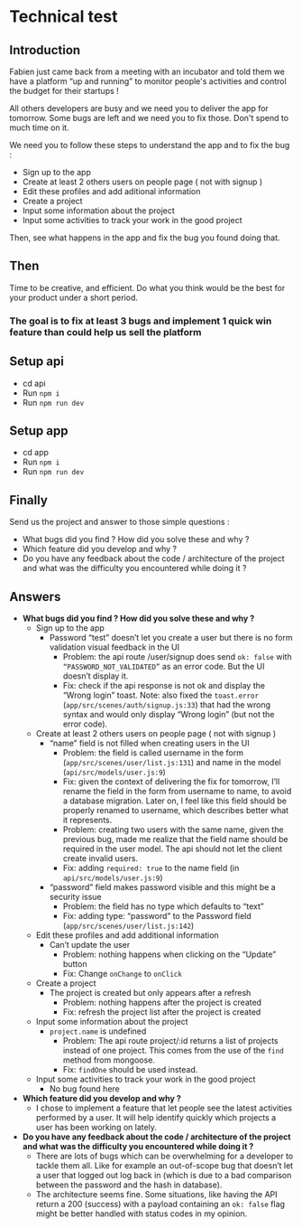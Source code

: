 # Technical test

## Introduction

Fabien just came back from a meeting with an incubator and told them we have a platform “up and running” to monitor people's activities and control the budget for their startups !

All others developers are busy and we need you to deliver the app for tomorrow.
Some bugs are left and we need you to fix those. Don't spend to much time on it.

We need you to follow these steps to understand the app and to fix the bug : 
 - Sign up to the app
 - Create at least 2 others users on people page ( not with signup ) 
 - Edit these profiles and add aditional information 
 - Create a project
 - Input some information about the project
 - Input some activities to track your work in the good project
  
Then, see what happens in the app and fix the bug you found doing that.

## Then
Time to be creative, and efficient. Do what you think would be the best for your product under a short period.

### The goal is to fix at least 3 bugs and implement 1 quick win feature than could help us sell the platform

## Setup api

- cd api
- Run `npm i`
- Run `npm run dev`

## Setup app

- cd app
- Run `npm i`
- Run `npm run dev`

## Finally

Send us the project and answer to those simple questions : 
- What bugs did you find ? How did you solve these and why ? 
- Which feature did you develop and why ? 
- Do you have any feedback about the code / architecture of the project and what was the difficulty you encountered while doing it ? 

## Answers

- **What bugs did you find ? How did you solve these and why ?**
    - Sign up to the app
        - Password “test” doesn’t let you create a user but there is no form validation visual feedback in the UI
            - Problem: the api route /user/signup does send `ok: false` with `“PASSWORD_NOT_VALIDATED”` as an error code. But the UI doesn’t display it.
            - Fix: check if the api response is not ok and display the “Wrong login” toast. Note: also fixed the `toast.error` (`app/src/scenes/auth/signup.js:33`) that had the wrong syntax and would only display “Wrong login” (but not the error code).
    - Create at least 2 others users on people page ( not with signup )
        - “name” field is not filled when creating users in the UI
            - Problem: the field is called username in the form (`app/src/scenes/user/list.js:131`) and name in the model (`api/src/models/user.js:9`)
            - Fix: given the context of delivering the fix for tomorrow, I’ll rename the field in the form from username to name, to avoid a database migration. Later on, I feel like this field should be properly renamed to username, which describes better what it represents.
            - Problem: creating two users with the same name, given the previous bug, made me realize that the field name should be required in the user model. The api should not let the client create invalid users.
            - Fix: adding `required: true` to the name field (in `api/src/models/user.js:9`)
        - “password” field makes password visible and this might be a security issue
            - Problem: the field has no type which defaults to “text”
            - Fix: adding type: “password” to the Password field (`app/src/scenes/user/list.js:142`)
    - Edit these profiles and add additional information
        - Can’t update the user
            - Problem: nothing happens when clicking on the “Update” button
            - Fix: Change `onChange` to `onClick`
    - Create a project
        - The project is created but only appears after a refresh
            - Problem: nothing happens after the project is created
            - Fix: refresh the project list after the project is created
    - Input some information about the project
        - `project.name` is undefined
            - Problem: The api route project/:id returns a list of projects instead of one project. This comes from the use of the `find` method from mongoose.
            - Fix: `findOne` should be used instead.
    - Input some activities to track your work in the good project
        - No bug found here
- **Which feature did you develop and why ?**
    - I chose to implement a feature that let people see the latest activities performed by a user. It will help identify quickly which projects a user has been working on lately.
- **Do you have any feedback about the code / architecture of the project and what was the difficulty you encountered while doing it ?**
    - There are lots of bugs which can be overwhelming for a developer to tackle them all. Like for example an out-of-scope bug that doesn’t let a user that logged out log back in (which is due to a bad comparison between the password and the hash in database).
    - The architecture seems fine. Some situations, like having the API return a 200 (success) with a payload containing an `ok: false` flag might be better handled with status codes in my opinion.
